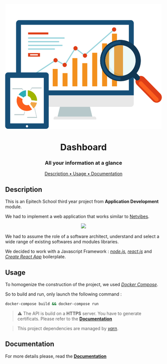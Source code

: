 <p align="center">
    <img src="https://raw.githubusercontent.com/baylesa-dev/Dashboard/master/docs/assets/dashboard-icon.png" height=400>
    <h1 align="center">Dashboard</h1>
    <h3 align="center">All your information at a glance</h3>
</p>

<p align="center">
    <a href="#description">Description • </a>
    <a href="#usage">Usage • </a>
    <a href="#documentation">Documentation</a>
</p>

## Description

This is an Epitech School third year project from __Application Development__ module.

We had to implement a web application that works similar to [Netvibes](https://www.netvibes.com/en).

<p align="center">
    <img src="https://cdn.netvibes.com/sites/default/files/logoretina_netvibes_grey.png" height=50>
</p>

We had to assume the role of a software architect, understand and select a wide range of existing softwares and modules libraries.

We decided to work with a Javascript Framework : [_node.js_](https://nodejs.org/en/), [_react.js_](https://reactjs.org/) and [_Create React App_](https://facebook.github.io/create-react-app/) boilerplate.


## Usage

To homogenize the construction of the project, we used [_Docker Compose_](https://docs.docker.com/compose/).

So to build and run, only launch the following command :

```bash
docker-compose build && docker-compose run
```

> ⚠️ The API is build on a __HTTPS__ server. You have to generate certificats. Please refer to the [__Documentation__](https://baylesa-dev.github.io/Dashboard/)

> This project dependencies are managed by [_yarn_](https://yarnpkg.com/en/).

## Documentation

For more details please, read the [__Documentation__](https://baylesa-dev.github.io/Dashboard/)